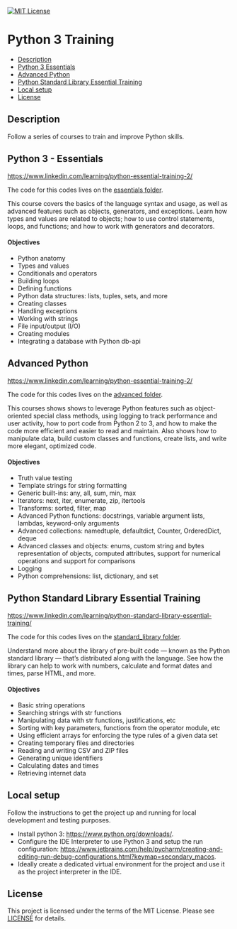 [![MIT License](https://img.shields.io/badge/License-MIT-green.svg)](LICENSE.md)

# Python 3 Training

* [Description](#description)
* [Python 3 Essentials](#python-3---essentials)
* [Advanced Python](#advanced-python)
* [Python Standard Library Essential Training](#python-standard-library-essential-training)
* [Local setup](#local-setup)
* [License](#license)

## Description
Follow a series of courses to train and improve Python skills.

## Python 3 - Essentials
https://www.linkedin.com/learning/python-essential-training-2/

The code for this codes lives on the [essentials folder](./essentials).

This course covers the basics of the language syntax and usage, as well as advanced features such as objects, generators, and exceptions. Learn how types and values are related to objects; how to use control statements, loops, and functions; and how to work with generators and decorators.

#### Objectives
- Python anatomy
- Types and values
- Conditionals and operators
- Building loops
- Defining functions
- Python data structures: lists, tuples, sets, and more
- Creating classes
- Handling exceptions
- Working with strings
- File input/output (I/O)
- Creating modules
- Integrating a database with Python db-api

## Advanced Python
https://www.linkedin.com/learning/python-essential-training-2/

The code for this codes lives on the [advanced folder](./advanced).

This courses shows shows to leverage Python features such as object-oriented special class methods, using logging to track performance and user activity, how to port code from Python 2 to 3, and how to make the code more efficient and easier to read and maintain.
Also shows how to manipulate data, build custom classes and functions, create lists, and write more elegant, optimized code.

#### Objectives
- Truth value testing
- Template strings for string formatting
- Generic built-ins: any, all, sum, min, max
- Iterators: next, iter, enumerate, zip, itertools
- Transforms: sorted, filter, map
- Advanced Python functions: docstrings, variable argument lists, lambdas, keyword-only arguments
- Advanced collections: namedtuple, defaultdict, Counter, OrderedDict, deque
- Advanced classes and objects: enums, custom string and bytes representation of objects, computed attributes, support for numerical operations and support for comparisons 
- Logging
- Python comprehensions: list, dictionary, and set

## Python Standard Library Essential Training
https://www.linkedin.com/learning/python-standard-library-essential-training/

The code for this codes lives on the [standard_library folder](./standard_library).

Understand more about the library of pre-built code — known as the Python standard library — that’s distributed along with the language.
See how the library can help to work with numbers, calculate and format dates and times, parse HTML, and more.

#### Objectives
- Basic string operations
- Searching strings with str functions
- Manipulating data with str functions, justifications, etc
- Sorting with key parameters, functions from the operator module, etc
- Using efficient arrays for enforcing the type rules of a given data set
- Creating temporary files and directories
- Reading and writing CSV and ZIP files
- Generating unique identifiers
- Calculating dates and times
- Retrieving internet data

## Local setup
Follow the instructions to get the project up and running for local development and testing purposes.
- Install python 3: https://www.python.org/downloads/. 
- Configure the IDE Interpreter to use Python 3 and setup the run configuration: https://www.jetbrains.com/help/pycharm/creating-and-editing-run-debug-configurations.html?keymap=secondary_macos.
- Ideally create a dedicated virtual environment for the project and use it as the project interpreter in the IDE.

## License
This project is licensed under the terms of the MIT License.
Please see [LICENSE](LICENSE.md) for details.
